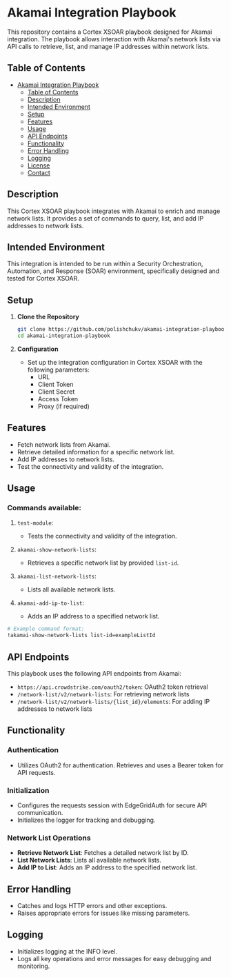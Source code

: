 # Akamai Integration Playbook

This repository contains a Cortex XSOAR playbook designed for Akamai integration. The playbook allows interaction with Akamai's network lists via API calls to retrieve, list, and manage IP addresses within network lists.

## Table of Contents

- [Akamai Integration Playbook](#akamai-integration-playbook)
  - [Table of Contents](#table-of-contents)
  - [Description](#description)
  - [Intended Environment](#intended-environment)
  - [Setup](#setup)
  - [Features](#features)
  - [Usage](#usage)
  - [API Endpoints](#api-endpoints)
  - [Functionality](#functionality)
  - [Error Handling](#error-handling)
  - [Logging](#logging)
  - [License](#license)
  - [Contact](#contact)

## Description

This Cortex XSOAR playbook integrates with Akamai to enrich and manage network lists. It provides a set of commands to query, list, and add IP addresses to network lists.

## Intended Environment

This integration is intended to be run within a Security Orchestration, Automation, and Response (SOAR) environment, specifically designed and tested for Cortex XSOAR.

## Setup

1. **Clone the Repository**
    ```sh
    git clone https://github.com/polishchukv/akamai-integration-playbook.git
    cd akamai-integration-playbook
    ```

2. **Configuration**
    - Set up the integration configuration in Cortex XSOAR with the following parameters:
      - URL
      - Client Token
      - Client Secret
      - Access Token
      - Proxy (if required)

## Features

- Fetch network lists from Akamai.
- Retrieve detailed information for a specific network list.
- Add IP addresses to network lists.
- Test the connectivity and validity of the integration.

## Usage

### Commands available:

1. `test-module`:
    - Tests the connectivity and validity of the integration.

2. `akamai-show-network-lists`:
    - Retrieves a specific network list by provided `list-id`.

3. `akamai-list-network-lists`:
    - Lists all available network lists.

4. `akamai-add-ip-to-list`:
    - Adds an IP address to a specified network list.

```sh
# Example command format:
!akamai-show-network-lists list-id=exampleListId
```

## API Endpoints

This playbook uses the following API endpoints from Akamai:

- `https://api.crowdstrike.com/oauth2/token`: OAuth2 token retrieval
- `/network-list/v2/network-lists`: For retrieving network lists
- `/network-list/v2/network-lists/{list_id}/elements`: For adding IP addresses to network lists

## Functionality

### Authentication

- Utilizes OAuth2 for authentication. Retrieves and uses a Bearer token for API requests.

### Initialization

- Configures the requests session with EdgeGridAuth for secure API communication.
- Initializes the logger for tracking and debugging.

### Network List Operations

- **Retrieve Network List**: Fetches a detailed network list by ID.
- **List Network Lists**: Lists all available network lists.
- **Add IP to List**: Adds an IP address to the specified network list.

## Error Handling

- Catches and logs HTTP errors and other exceptions.
- Raises appropriate errors for issues like missing parameters.

## Logging

- Initializes logging at the INFO level.
- Logs all key operations and error messages for easy debugging and monitoring.